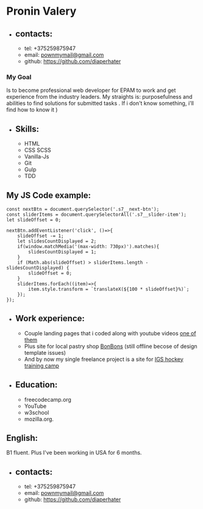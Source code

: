 # Pronin Valery

* ## contacts:
  * tel: +375259875947
  * email: pownmymail@gmail.com
  * github: https://github.com/diaperhater

### **My Goal** 
Is to become professional web developer for EPAM to work and get experience from the industry leaders. My straights is: purposefulness and abilities to find solutions for submitted tasks . If i don't know something, i'll find how to know it )

* ## Skills:
	 * HTML 
  * CSS SCSS 
  * Vanilla-Js 
  * Git 
  * Gulp 
  * TDD


## My JS Code example:
```
const nextBtn = document.querySelector('.s7__next-btn');
const sliderItems = document.querySelectorAll('.s7__slider-item');
let slideOffset = 0;

nextBtn.addEventListener('click', ()=>{
	slideOffset -= 1;
	let slidesCountDisplayed = 2;
	if(window.matchMedia('(max-width: 730px)').matches){
		slidesCountDisplayed = 1;
	}
	if (Math.abs(slideOffset) > sliderItems.length - slidesCountDisplayed) {
		slideOffset = 0;
	}
	sliderItems.forEach((item)=>{
		item.style.transform = `translateX(${100 * slideOffset}%)`;
	});
});

```

* ## Work experience:
	 * Couple landing pages that i coded along with youtube videos [one of them](https://github.com/DiaperHater/visit-japan)
	 * Plus site for local pastry shop [BonBons](https://github.com/DiaperHater/bonbons) (still offline becose of design template issues)
	 * And by now my single freelance project is a site for [IGS hockey training camp](https://igspsy.ru) 

* ## Education: 
   * freecodecamp.org 
   * YouTube 
   * w3school 
   * mozilla.org.

## English: 
B1 fluent. Plus I've been working in USA for 6 months.

* ## contacts:
  * tel: +375259875947
  * email: pownmymail@gmail.com
  * github: https://github.com/diaperhater
